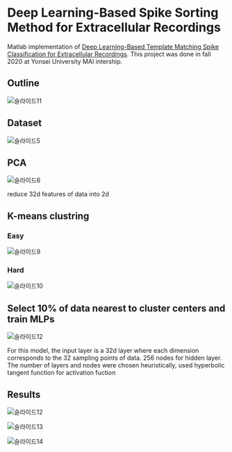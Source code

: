 # Deep Learning-Based Spike Sorting Method for Extracellular Recordings
Matlab implementation of [Deep Learning-Based Template Matching Spike Classification for Extracellular Recordings](https://doi.org/10.3390/app10010301).
This project was done in fall 2020 at Yonsei University MAI intership.

## Outline
![슬라이드11](https://user-images.githubusercontent.com/79451613/216958190-57974de0-84b5-4472-b558-68d395833917.JPG)

## Dataset
![슬라이드5](https://user-images.githubusercontent.com/79451613/216957836-3be7821d-2374-48f5-9da9-d8bce4883b31.JPG)

## PCA
![슬라이드6](https://user-images.githubusercontent.com/79451613/216957434-a5bedff6-1943-445d-8f48-bd96e58d0302.JPG)

reduce 32d features of data into 2d

## K-means clustring
### Easy
![슬라이드9](https://user-images.githubusercontent.com/79451613/216957571-1a5a0e40-51aa-48d1-a344-8420ef952a02.JPG)

### Hard
![슬라이드10](https://user-images.githubusercontent.com/79451613/216957591-fc7ee6af-12e7-4b1b-ba54-770d0a603ba5.JPG)

## Select 10% of data nearest to cluster centers and train MLPs
![슬라이드12](https://user-images.githubusercontent.com/79451613/216963170-caf1e820-f0e0-4515-a10a-9938b0c88676.JPG)

For this model, the input layer is a 32d layer where each dimension corresponds to the 32 sampling points of data. 256 nodes for hidden layer.
The number of layers and nodes were chosen heuristically, used hyperbolic tangent function for activation fuction


## Results
![슬라이드12](https://user-images.githubusercontent.com/79451613/216963456-e1243661-9d74-4a41-9103-b4e1d04f1eed.JPG)

![슬라이드13](https://user-images.githubusercontent.com/79451613/216963463-439f1744-05af-4fc2-97b4-cce502408f94.JPG)

![슬라이드14](https://user-images.githubusercontent.com/79451613/216963471-79b0ad05-da6d-4196-a36e-241fd637582a.JPG)
